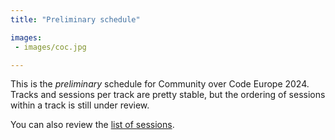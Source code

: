 ```yaml
---
title: "Preliminary schedule"

images:
 - images/coc.jpg

---
```


This is the *preliminary* schedule for Community over Code Europe 2024. Tracks and sessions per track are pretty stable, but the ordering of sessions within a track is still under review.

You can also review the <a href="/sessions/2024">list of sessions</a>.

<script type="text/javascript" src="https://sessionize.com/api/v2/goe3u7ll/view/GridSmart"></script>

